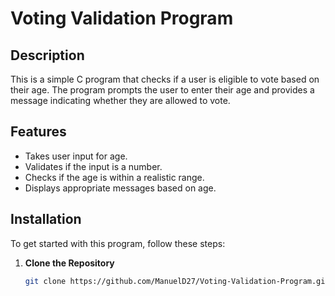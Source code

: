 # Voting Validation Program

## Description

This is a simple C program that checks if a user is eligible to vote based on their age. The program prompts the user to enter their age and provides a message indicating whether they are allowed to vote.

## Features

- Takes user input for age.
- Validates if the input is a number.
- Checks if the age is within a realistic range.
- Displays appropriate messages based on age.

## Installation

To get started with this program, follow these steps:

1. **Clone the Repository**

   ```bash
   git clone https://github.com/ManuelD27/Voting-Validation-Program.git
